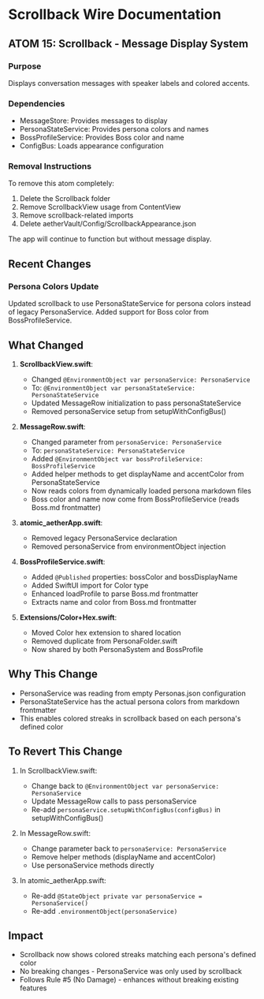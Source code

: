 # Scrollback Wire Documentation

## ATOM 15: Scrollback - Message Display System

### Purpose
Displays conversation messages with speaker labels and colored accents.

### Dependencies
- MessageStore: Provides messages to display
- PersonaStateService: Provides persona colors and names
- BossProfileService: Provides Boss color and name
- ConfigBus: Loads appearance configuration

### Removal Instructions
To remove this atom completely:
1. Delete the Scrollback folder
2. Remove ScrollbackView usage from ContentView
3. Remove scrollback-related imports
4. Delete aetherVault/Config/ScrollbackAppearance.json

The app will continue to function but without message display.

## Recent Changes

### Persona Colors Update
Updated scrollback to use PersonaStateService for persona colors instead of legacy PersonaService.
Added support for Boss color from BossProfileService.

## What Changed
1. **ScrollbackView.swift**:
   - Changed `@EnvironmentObject var personaService: PersonaService` 
   - To: `@EnvironmentObject var personaStateService: PersonaStateService`
   - Updated MessageRow initialization to pass personaStateService
   - Removed personaService setup from setupWithConfigBus()

2. **MessageRow.swift**:
   - Changed parameter from `personaService: PersonaService`
   - To: `personaStateService: PersonaStateService`
   - Added `@EnvironmentObject var bossProfileService: BossProfileService`
   - Added helper methods to get displayName and accentColor from PersonaStateService
   - Now reads colors from dynamically loaded persona markdown files
   - Boss color and name now come from BossProfileService (reads Boss.md frontmatter)

3. **atomic_aetherApp.swift**:
   - Removed legacy PersonaService declaration
   - Removed personaService from environmentObject injection

4. **BossProfileService.swift**:
   - Added `@Published` properties: bossColor and bossDisplayName
   - Added SwiftUI import for Color type
   - Enhanced loadProfile to parse Boss.md frontmatter
   - Extracts name and color from Boss.md frontmatter

5. **Extensions/Color+Hex.swift**:
   - Moved Color hex extension to shared location
   - Removed duplicate from PersonaFolder.swift
   - Now shared by both PersonaSystem and BossProfile

## Why This Change
- PersonaService was reading from empty Personas.json configuration
- PersonaStateService has the actual persona colors from markdown frontmatter
- This enables colored streaks in scrollback based on each persona's defined color

## To Revert This Change
1. In ScrollbackView.swift:
   - Change back to `@EnvironmentObject var personaService: PersonaService`
   - Update MessageRow calls to pass personaService
   - Re-add `personaService.setupWithConfigBus(configBus)` in setupWithConfigBus()

2. In MessageRow.swift:
   - Change parameter back to `personaService: PersonaService`
   - Remove helper methods (displayName and accentColor)
   - Use personaService methods directly

3. In atomic_aetherApp.swift:
   - Re-add `@StateObject private var personaService = PersonaService()`
   - Re-add `.environmentObject(personaService)`

## Impact
- Scrollback now shows colored streaks matching each persona's defined color
- No breaking changes - PersonaService was only used by scrollback
- Follows Rule #5 (No Damage) - enhances without breaking existing features